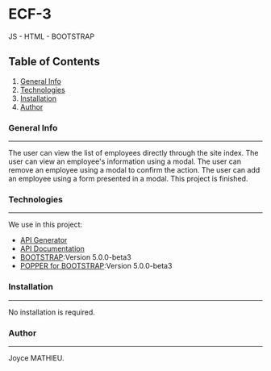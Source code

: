 # ECF-3
 JS - HTML - BOOTSTRAP

## Table of Contents
1. [General Info](#general-info)
2. [Technologies](#technologies)
3. [Installation](#installation)
4. [Author](#Author)

### General Info
***
The user can view the list of employees directly through the site index.
The user can view an employee's information using a modal.
The user can remove an employee using a modal to confirm the action.
The user can add an employee using a form presented in a modal.
This project is finished.

### Technologies
***
We use in this project:
* [API Generator](https://6057e432c3f49200173ad08d.mockapi.io/)
* [API Documentation](https://6057e432c3f49200173ad08d.mockapi.io/docs)
* [BOOTSTRAP](https://cdn.jsdelivr.net/npm/bootstrap@5.0.0-beta3/dist/css/bootstrap.min.css):Version 5.0.0-beta3
* [POPPER for BOOTSTRAP](https://cdn.jsdelivr.net/npm/bootstrap@5.0.0-beta3/dist/js/bootstrap.bundle.min.js):Version 5.0.0-beta3

### Installation
***
No installation is required.

### Author
***
Joyce MATHIEU.
